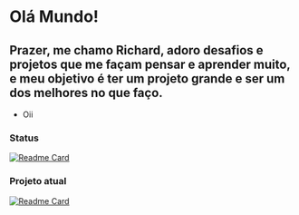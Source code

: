 # Olá Mundo!
## Prazer, me chamo Richard, adoro desafios e projetos que me façam pensar e aprender muito, e meu objetivo é ter um projeto grande e ser um dos melhores no que faço.

- Oii

### Status
[![Readme Card](https://github-readme-stats.vercel.app/api?username=ReversiveDev&show_icons=true&title_color=20dcc9&bg_color=0d1117&text_color=ffffff&icon_color=20dcc9)](https://github.com/ReversiveDev)

### Projeto atual
[![Readme Card](https://github-readme-stats.vercel.app/api/pin/?username=ReversiveDev&repo=HabbletClient&title_color=20dcc9&bg_color=0d1117&text_color=ffffff&icon_color=20dcc9)](https://github.com/RichardDev/HabbletClient)


